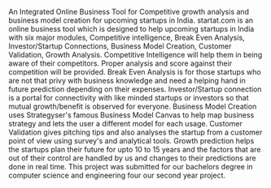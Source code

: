 An Integrated Online Business Tool for Competitive growth analysis and business model creation for upcoming startups in India.
startat.com is an online business tool which is designed to help upcoming startups in India with six major modules, Competitive intelligence, Break Even Analysis, Investor/Startup Connections, Business Model Creation, Customer Validation, Growth Analysis. Competitive Intelligence will help them in being aware of their competitors. Proper analysis and score against their competition will be provided. Break Even Analysis is for those startups who are not that privy with business knowledge and need a helping hand in future prediction depending on their expenses. Investor/Startup connection is a portal for connectivity with like minded startups or investors so that mutual growth/benefit is observed for everyone. Business Model Creation uses Strategyser's famous Business Model Canvas to help map business strategy and lets the user a different model for each usage. Customer Validation gives pitching tips and also analyses the startup from a customer point of view using survey's and analytical tools. Growth prediction helps the startups plan their future for upto 10 to 15 years and the factors that are out of their control are handled by us and changes to their predictions are done in real time.
This project was submitted for our bachelors degree in computer science and engineering four our second year project.
